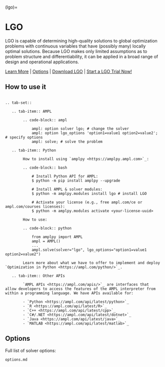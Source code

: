 (lgo)=

# LGO

LGO is capable of determining high-quality solutions to global optimization problems with continuous variables that have (possibly many) locally optimal solutions. Because LGO makes only limited assumptions as to problem structure and differentiability, it can be applied in a broad range of design and operational applications.

[Learn More](https://ampl.com/products/solvers/solvers-we-sell/lgo/)
| [Options](options.md)
| [Download LGO](https://portal.ampl.com/user/ampl/download/lgo)
| [Start a LGO Trial Now!](https://portal.ampl.com/user/ampl/request/amplce/trial?solver=lgo)

## How to use it

```{eval-rst}

.. tab-set::

   .. tab-item:: AMPL

        .. code-block:: ampl

            ampl: option solver lgo; # change the solver
            ampl: option lgo_options 'option1=value1 option2=value2'; # specify options
            ampl: solve; # solve the problem

   .. tab-item:: Python
   
        How to install using `amplpy <https://amplpy.ampl.com>`_:

        .. code-block:: bash

            # Install Python API for AMPL:
            $ python -m pip install amplpy --upgrade

            # Install AMPL & solver modules:
            $ python -m amplpy.modules install lgo # install LGO

            # Activate your license (e.g., free ampl.com/ce or ampl.com/courses licenses):
            $ python -m amplpy.modules activate <your-license-uuid>

        How to use:

        .. code-block:: python

            from amplpy import AMPL
            ampl = AMPL()
            ...
            ampl.solve(solver="lgo", lgo_options="option1=value1 option2=value2")

        Learn more about what we have to offer to implement and deploy `Optimization in Python <https://ampl.com/python/>`_.

   .. tab-item:: Other APIs

        `AMPL APIs <https://ampl.com/apis/>`_ are interfaces that allow developers to access the features of the AMPL interpreter from within a programming language. We have APIs available for:

        - `Python <https://ampl.com/api/latest/python>`_
        - `R <https://ampl.com/api/latest/R>`_
        - `C++ <https://ampl.com/api/latest/cpp>`_
        - `C#/.NET <https://ampl.com/api/latest/dotnet>`_
        - `Java <https://ampl.com/api/latest/java>`_
        - `MATLAB <https://ampl.com/api/latest/matlab>`_
```

## Options

Full list of solver options:
```{toctree}
options.md
```
